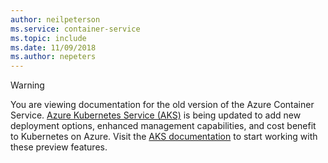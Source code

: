 ```yaml
---
author: neilpeterson
ms.service: container-service
ms.topic: include
ms.date: 11/09/2018
ms.author: nepeters
---
```

> [!WARNING]
> You are viewing documentation for the old version of the Azure Container Service. [Azure Kubernetes Service (AKS)](../articles/aks/intro-kubernetes.md) is being updated to add new deployment options, enhanced management capabilities, and cost benefit to Kubernetes on Azure. Visit the [AKS documentation](../articles/aks/intro-kubernetes.md) to start working with these preview features.
>
>
